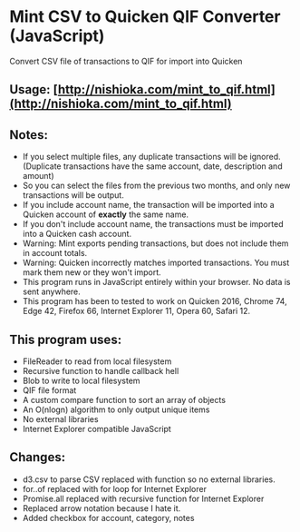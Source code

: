 # Mint CSV to Quicken QIF Converter (JavaScript)

Convert CSV file of transactions to QIF for import into Quicken

## Usage: [http://nishioka.com/mint_to_qif.html](http://nishioka.com/mint_to_qif.html)

## Notes:

* If you select multiple files, any duplicate transactions will be ignored.  (Duplicate transactions have the same account, date, description and amount)
* So you can select the files from the previous two months, and only new transactions will be output.
* If you include account name, the transaction will be imported into a Quicken account of **exactly** the same name.
* If you don't include account name, the transactions must be imported into a Quicken cash account.
* Warning: Mint exports pending transactions, but does not include them in account totals.
* Warning: Quicken incorrectly matches imported transactions.  You must mark them new or they won't import.
* This program runs in JavaScript entirely within your browser.  No data is sent anywhere.
* This program has been to tested to work on Quicken 2016, Chrome 74, Edge 42, Firefox 66, Internet Explorer 11, Opera 60, Safari 12.

## This program uses:

* FileReader to read from local filesystem
* Recursive function to handle callback hell
* Blob to write to local filesystem
* QIF file format
* A custom compare function to sort an array of objects
* An O(nlogn) algorithm to only output unique items
* No external libraries
* Internet Explorer compatible JavaScript

## Changes:
* d3.csv to parse CSV replaced with function so no external libraries.
* for..of replaced with for loop for Internet Explorer
* Promise.all replaced with recursive function for Internet Explorer
* Replaced arrow notation because I hate it.
* Added checkbox for account, category, notes

